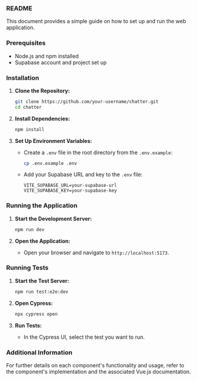 ### README

This document provides a simple guide on how to set up and run the web application.

### Prerequisites
- Node.js and npm installed
- Supabase account and project set up

### Installation

1. **Clone the Repository:**
   ```sh
   git clone https://github.com/your-username/chatter.git
   cd chatter
   ```

2. **Install Dependencies:**
   ```sh
   npm install
   ```

3. **Set Up Environment Variables:**
   - Create a `.env` file in the root directory from the `.env.example`:
     ```sh
     cp .env.example .env
     ```
   - Add your Supabase URL and key to the `.env` file:
     ```env
     VITE_SUPABASE_URL=your-supabase-url
     VITE_SUPABASE_KEY=your-supabase-key
     ```

### Running the Application

1. **Start the Development Server:**
   ```sh
   npm run dev
   ```

2. **Open the Application:**
   - Open your browser and navigate to `http://localhost:5173`.

### Running Tests

1. **Start the Test Server:**
   ```sh
   npm run test:e2e:dev
   ```

2. **Open Cypress:**
   ```sh
   npx cypress open
   ```

3. **Run Tests:**
   - In the Cypress UI, select the test you want to run.

### Additional Information

For further details on each component's functionality and usage, refer to the component's implementation and the associated Vue.js documentation.